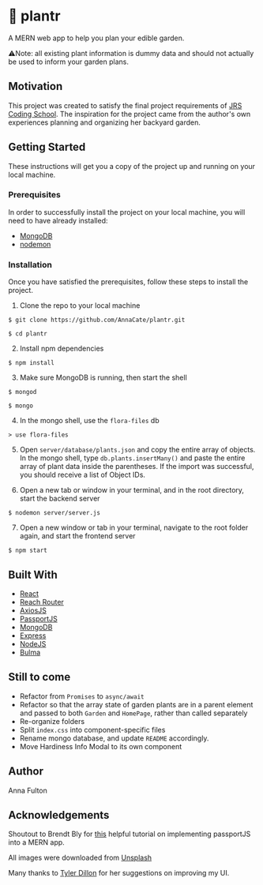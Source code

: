 # 🌱 plantr

A MERN web app to help you plan your edible garden.

⚠️Note: all existing plant information is dummy data and should not actually be used to inform your garden plans.

## Motivation

This project was created to satisfy the final project requirements of [JRS Coding School](http://www.harborec.com/jrs-coding-school). The inspiration for the project came from the author's own experiences planning and organizing her backyard garden.

## Getting Started

These instructions will get you a copy of the project up and running on your local machine.

### Prerequisites

In order to successfully install the project on your local machine, you will need to have already installed:

- [MongoDB](https://www.mongodb.com/)
- [nodemon](https://nodemon.io/)

### Installation

Once you have satisfied the prerequisites, follow these steps to install the project.

1. Clone the repo to your local machine

```
$ git clone https://github.com/AnnaCate/plantr.git

$ cd plantr
```

2. Install npm dependencies

```
$ npm install
```

3. Make sure MongoDB is running, then start the shell

```
$ mongod

$ mongo
```

4. In the mongo shell, use the `flora-files` db

```
> use flora-files
```

5. Open `server/database/plants.json` and copy the entire array of objects. In the mongo shell, type `db.plants.insertMany()` and paste the entire array of plant data inside the parentheses. If the import was successful, you should receive a list of Object IDs.

6. Open a new tab or window in your terminal, and in the root directory, start the backend server

```
$ nodemon server/server.js
```

7. Open a new window or tab in your terminal, navigate to the root folder again, and start the frontend server

```
$ npm start
```

## Built With

- [React](https://reactjs.org/)
- [Reach Router](https://reach.tech/router)
- [AxiosJS](https://github.com/axios/axios)
- [PassportJS](http://www.passportjs.org/)
- [MongoDB](https://www.mongodb.com/)
- [Express](https://expressjs.com/)
- [NodeJS](https://nodejs.org/en/)
- [Bulma](https://bulma.io/)

## Still to come

- Refactor from `Promises` to `async/await`
- Refactor so that the array state of garden plants are in a parent element and passed to both `Garden` and `HomePage`, rather than called separately
- Re-organize folders
- Split `index.css` into component-specific files
- Rename mongo database, and update `README` accordingly.
- Move Hardiness Info Modal to its own component

## Author

Anna Fulton

## Acknowledgements

Shoutout to Brendt Bly for [this](https://medium.com/@brendt_bly/simple-mern-passport-app-tutorial-4aec2105e367) helpful tutorial on implementing passportJS into a MERN app.

All images were downloaded from [Unsplash](https://unsplash.com/)

Many thanks to [Tyler Dillon](https://github.com/tydillon) for her suggestions on improving my UI.
